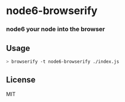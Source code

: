 # node6-browserify

### node6 your node into the browser

## Usage

```bash
> browserify -t node6-browserify ./index.js
```

## License

MIT
